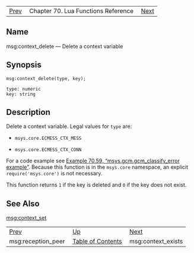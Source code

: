 |     |     |     |
| --- | --- | --- |
| [Prev](lua.ref.msg_reception_peer)  | Chapter 70. Lua Functions Reference |  [Next](lua.ref.msg_context_exists) |

<a name="lua.ref.msg_context_delete"></a>
## Name

msg:context_delete — Delete a context variable

<a name="idp15890016"></a>
## Synopsis

`msg:context_delete(type, key);`

```
type: numeric
key: string
```
<a name="idp15893008"></a>
## Description

Delete a context variable. Legal values for `type` are:

*   `msys.core.ECMESS_CTX_MESS`

*   `msys.core.ECMESS_CTX_CONN`

For a code example see [Example 70.59, “msys.gcm.gcm_classify_error example”](lua.ref.msys.gcm.gcm_classify_error#lua.ref.msys.gcm.gcm_classify_error.example "Example 70.59. msys.gcm.gcm_classify_error example"). Because this function is in the `msys.core` namespace, an explicit `require('msys.core')` is not necessary.

This function returns `1` if the key is deleted and `0` if the key does not exist.

<a name="idp15901872"></a>
## See Also

[msg:context_set](lua.ref.msg_context_set "msg:context_set")

|     |     |     |
| --- | --- | --- |
| [Prev](lua.ref.msg_reception_peer)  | [Up](lua.function.details) |  [Next](lua.ref.msg_context_exists) |
| msg:reception_peer  | [Table of Contents](index) |  msg:context_exists |

